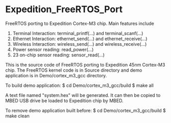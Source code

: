 Expedition_FreeRTOS_Port
========================
FreeRTOS porting to Expedition Cortex-M3 chip. Main features include

1. Terminal Interaction: terminal_printf(...) and terminal_scanf(...)
2. Ethernet Interaction: ethernet_send(...) and ethernet_receive(...)
3. Wireless Interaction: wireless_send(...) and wireless_receive(...)
4. Power sensor reading: read_power(...)
5. 23 on-chip sensor reading: sensor_read(...)


This is the source code of FreeRTOS porting to Expedition 45nm Cortex-M3 chip. The FreeRTOS kernel code is in Source directory and demo application is in Demo/cortex_m3_gcc directory.

To build demo application: $ cd Demo/cortex_m3_gcc/build $ make all

A text file named "system.hex" will be generated. It can then be copied to MBED USB drive be loaded to Expedition chip by MBED.

To remove demo application built before: $ cd Demo/cortex_m3_gcc/build $ make clean
